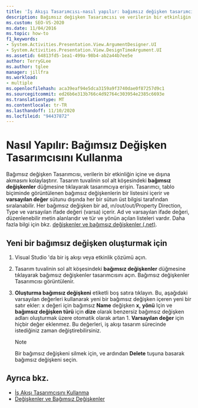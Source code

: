 ```yaml
---
title: 'İş Akışı Tasarımcısı-nasıl yapılır: bağımsız değişken tasarımcısını kullanma'
description: Bağımsız değişken Tasarımcısı ve verilerin bir etkinliğin içine ve dışına akmasını sağlamak için bağımsız değişken tasarımcısının nasıl kullanılacağını öğrenin.
ms.custom: SEO-VS-2020
ms.date: 11/04/2016
ms.topic: how-to
f1_keywords:
- System.Activities.Presentation.View.ArgumentDesigner.UI
- System.Activities.Presentation.View.DesignTimeArgument.UI
ms.assetid: 64813fd5-1ea1-499a-98b4-ab2a44b7ee5e
author: TerryGLee
ms.author: tglee
manager: jillfra
ms.workload:
- multiple
ms.openlocfilehash: aca39eaf94e5dca3159a9f3740dae0f87257d9c1
ms.sourcegitcommit: ed26b6e313b766c4d92764c303954e2385c6693e
ms.translationtype: MT
ms.contentlocale: tr-TR
ms.lasthandoff: 11/10/2020
ms.locfileid: "94437872"
---
```

# <a name="how-to-use-the-argument-designer"></a>Nasıl Yapılır: Bağımsız Değişken Tasarımcısını Kullanma

Bağımsız değişken Tasarımcısı, verilerin bir etkinliğin içine ve dışına akmasını kolaylaştırır. Tasarım tuvalinin sol alt köşesindeki **bağımsız değişkenler** düğmesine tıklayarak tasarımcıya erişin. Tasarımcı, tablo biçiminde görüntülenen bağımsız değişkenlerin bir listesini içerir ve **varsayılan değer** sütunu dışında her bir sütun üst bilgisi tarafından sıralanabilir. Her bağımsız değişken bir ad, ın/out/out/Property Direction, Type ve varsayılan ifade değeri (varsa) içerir. Ad ve varsayılan ifade değeri, düzenlenebilir metin alanlarıdır ve tür ve yönün açılan listeleri vardır. Daha fazla bilgi için bkz. [değişkenler ve bağımsız değişkenler (.net)](/dotnet/framework/windows-workflow-foundation/variables-and-arguments).

## <a name="to-create-a-new-argument"></a>Yeni bir bağımsız değişken oluşturmak için

1. Visual Studio 'da bir iş akışı veya etkinlik çözümü açın.

2. Tasarım tuvalinin sol alt köşesindeki **bağımsız değişkenler** düğmesine tıklayarak bağımsız değişkenler tasarımcısını açın. Bağımsız değişkenler Tasarımcısı görüntülenir.

3. **Oluşturma bağımsız değişkeni** etiketli boş satıra tıklayın. Bu, aşağıdaki varsayılan değerleri kullanarak yeni bir bağımsız değişken içeren yeni bir satır ekler: x değeri için bağımsız **Name** değişken **x,** **yönü** Için ve **bağımsız değişken türü** için **dize** olarak benzersiz bağımsız değişken adları oluşturmak üzere otomatik olarak artan 1. **Varsayılan değer** için hiçbir değer eklenmez. Bu değerleri, iş akışı tasarım sürecinde istediğiniz zaman değiştirebilirsiniz.

    > [!NOTE]
    > Bir bağımsız değişkeni silmek için, ve ardından **Delete** tuşuna basarak bağımsız değişkeni seçin.

## <a name="see-also"></a>Ayrıca bkz.

- [İş Akışı Tasarımcısını Kullanma](developing-applications-with-the-workflow-designer.md)
- [Değişkenler ve Bağımsız Değişkenler](/dotnet/framework/windows-workflow-foundation/variables-and-arguments)
